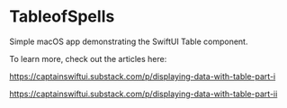 # TableofSpells
Simple macOS app demonstrating the SwiftUI Table component.

To learn more, check out the articles here:

https://captainswiftui.substack.com/p/displaying-data-with-table-part-i

https://captainswiftui.substack.com/p/displaying-data-with-table-part-ii
